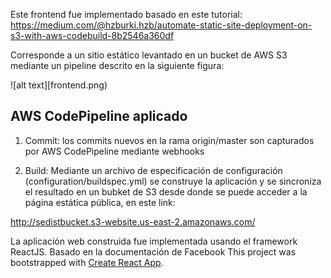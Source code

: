 Este frontend fue implementado basado en este tutorial: https://medium.com/@hzburki.hzb/automate-static-site-deployment-on-s3-with-aws-codebuild-8b2546a360df

Corresponde a un sitio estático levantado en un bucket de AWS S3 mediante un pipeline descrito en la siguiente figura:


![alt text][frontend.png)

## AWS CodePipeline aplicado

1. Commit: los commits nuevos en la rama origin/master son capturados por AWS CodePipeline mediante webhooks

2. Build: Mediante un archivo de especificación de configuración (configuration/buildspec.yml) se construye la aplicación y se sincroniza el resultado en un bubket de S3 desde donde se puede acceder a la página estática pública, en este link:

http://sedistbucket.s3-website.us-east-2.amazonaws.com/

La aplicación web construida fue implementada usando el framework ReactJS. Basado en la documentación de Facebook
This project was bootstrapped with [Create React App](https://github.com/facebook/create-react-app).

